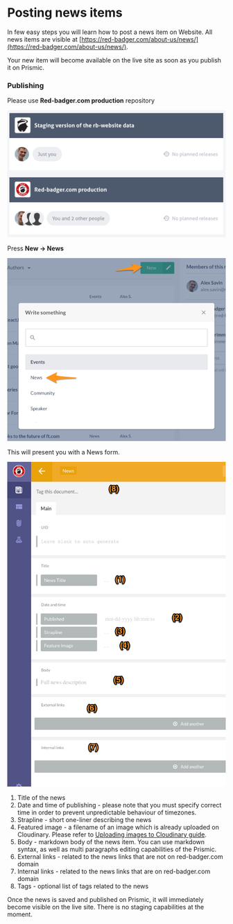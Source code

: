 # Posting news items

In few easy steps you will learn how to post a news item on Website. All news items are visible at [https://red-badger.com/about-us/news/](https://red-badger.com/about-us/news/).

Your new item will become available on the live site as soon as you publish it on Prismic.

### Publishing

Please use **Red-badger.com production** repository

![](assets/prismic-dashboard.png)

Press **New -> News**

![](assets/prismic-create-new-news.png)

This will present you with a News form.

![](assets/prismic-news-form.png)

1. Title of the news
2. Date and time of publishing - please note that you must specify correct time in order to prevent unpredictable behaviour of timezones.
3. Strapline - short one-liner describing the news
4. Featured image - a filename of an image which is already uploaded on Cloudinary. Please refer to [Uploading images to Cloudinary guide](/chapter1.html).
5. Body - markdown body of the news item. You can use markdown syntax, as well as multi paragraphs editing capabilities of the Prismic.
6. External links - related to the news links that are not on red-badger.com domain
7. Internal links - related to the news links that are on red-badger.com domain
8. Tags - optional list of tags related to the news

Once the news is saved and published on Prismic, it will immediately become visible on the live site. There is no staging capabilities at the moment.
